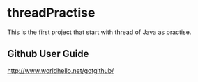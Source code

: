 # threadPractise

This is the first project that start with thread of Java as practise. 

## Github User Guide
  http://www.worldhello.net/gotgithub/
